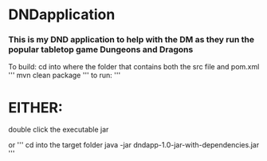 # DNDapplication
### This is my DND application to help with the DM as they run the popular tabletop game Dungeons and Dragons

To build: 
cd into where the folder that contains both the src file and pom.xml
'''
mvn clean package
'''
to run:
'''

# EITHER:
double click the executable jar

or
'''
cd into the target folder
java -jar dndapp-1.0-jar-with-dependencies.jar
'''
